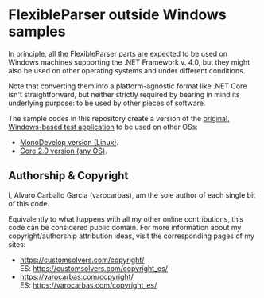 # FlexibleParser outside Windows samples

In principle, all the FlexibleParser parts are expected to be used on Windows machines supporting the .NET Framework v. 4.0, but they might also be used on other operating systems and under different conditions.

Note that converting them into a platform-agnostic format like .NET Core isn't straightforward, but neither strictly required by bearing in mind its underlying purpose: to be used by other pieces of software.

The sample codes in this repository create a version of the [original, Windows-based test application](https://github.com/varocarbas/FlexibleParser/tree/master/all_code/Test) to be used on other OSs:
- [MonoDevelop version (Linux)](https://github.com/varocarbas/FlexibleParser_NonWindows/tree/master/FlexibleParser_MonoDevelop).
- [Core 2.0 version (any OS)](https://github.com/varocarbas/FlexibleParser_NonWindows/tree/master/FlexibleParser_Core).


## Authorship & Copyright

I, Alvaro Carballo Garcia (varocarbas), am the sole author of each single bit of this code.

Equivalently to what happens with all my other online contributions, this code can be considered public domain. For more information about my copyright/authorship attribution ideas, visit the corresponding pages of my sites:
- https://customsolvers.com/copyright/<br/> 
ES: https://customsolvers.com/copyright_es/
- https://varocarbas.com/copyright/<br/>
ES: https://varocarbas.com/copyright_es/
